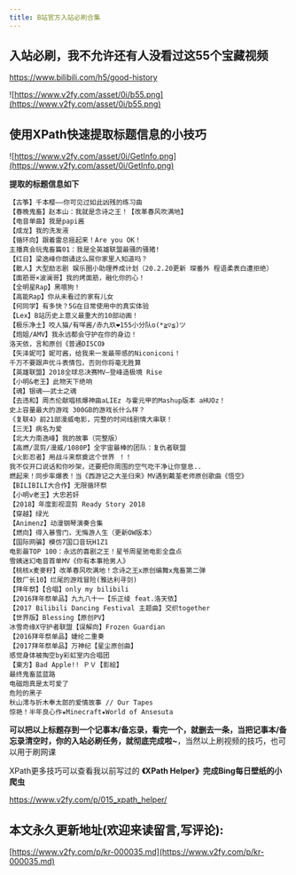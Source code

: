 ```yaml
---
title: B站官方入站必刷合集
---
```


##  入站必刷，我不允许还有人没看过这55个宝藏视频

https://www.bilibili.com/h5/good-history

![https://www.v2fy.com/asset/0i/b55.png](https://www.v2fy.com/asset/0i/b55.png)

## 使用XPath快速提取标题信息的小技巧

![https://www.v2fy.com/asset/0i/GetInfo.png](https://www.v2fy.com/asset/0i/GetInfo.png)

**提取的标题信息如下**
```
【古筝】千本樱——你可见过如此凶残的练习曲
【春晚鬼畜】赵本山：我就是念诗之王！【改革春风吹满地】
【电音单曲】我是papi酱
【成龙】我的洗发液
【循环向】跟着雷总摇起来！Are you OK！
主播真会玩鬼畜篇01：我是全英雄联盟最骚的骚猪!
【红日】梁逸峰你朗诵这么屌你家里人知道吗？
【散人】大型励志剧 娱乐圈小助理养成计划（20.2.20更新 琛番外 程语柔表白遭拒绝）
【面筋哥×波澜哥】我的烤面筋，融化你的心！
【全明星Rap】黑喂狗！
【高能Rap】你从未看过的家有儿女
【何同学】有多快？5G在日常使用中的真实体验
【Lex】B站历史上意义最重大的10部动画！
【极乐净土】咬人猫/有咩酱/赤九玖❤155小分队o(*≧▽≦)ツ
【炮姐/AMV】我永远都会守护在你的身边！
洛天依，言和原创《普通DISCO》
【矢泽妮可】妮可酱，给我来一发最带感的Niconiconi！
千万不要跟声优斗表情包，否则你将毫无胜算
【英雄联盟】2018全球总决赛MV—登峰造极境 Rise
【小明&老王】此物天下绝响
【魂】银魂——武士之魂
【去违和】周杰伦献唱核爆神曲aLIEz 与霍元甲的Mashup版本 aHUOz！
史上容量最大的游戏 300GB的游戏长什么样？
《复联4》前21部漫威电影，完整的时间线剧情大串联！
【三无】病名为爱
【北大力南逸峰】我的故事（完整版）
【高燃/混剪/漫威/1080P】全宇宙最棒的团队：复仇者联盟
【火影忍者】用战斗来祭奠这个世界 ！！
我不仅开口说话和你吵架，还要把你周围的空气吃干净让你窒息..
燃起来！同步率爆表！当《西游记之大圣归来》MV遇到戴荃老师原创歌曲《悟空》
【BILIBILI大合作】无限循环祭
【小明v老王】大忠若奸
【2018】年度影视混剪 Ready Story 2018
【穿越】绿光
【Animenz】动漫钢琴演奏合集
【燃向】得入暴雪门，无悔游人生（更新OW版本）
【国际网骗】模仿7国口音玩H1Z1
电影最TOP 100：永远的喜剧之王！星爷周星驰电影全盘点
雪姨迷幻电音首单MV《你有本事抢男人》
【桃核x麦麥籽】改革春风吹满地！念诗之王x原创编舞x鬼畜第二弹
【敖厂长10】烂尾的游戏冒险(雅达利寻剑)
【拜年祭】【合唱】only my bilibili
【2016拜年祭单品】九九八十一【乐正绫 feat.洛天依】
【2017 Bilibili Dancing Festival 主题曲】交织together
【世界版】Blessing【原创PV】
冰雪奇缘X守护者联盟【误解向】Frozen Guardian
【2016拜年祭单品】婕纶二重奏
【2017拜年祭单品】万神纪【星尘原创曲】
感觉身体被掏空by彩虹室内合唱团
【東方】Bad Apple!! ＰＶ【影絵】
最终鬼畜蓝蓝路
电磁炮真是太可爱了
危险的黑子
秋山澪与折木奉太郎的爱情故事 // Our Tapes
惊艳！半年良心作★Minecraft★World of Ansesuta
```

**可以把以上标题存到一个记事本/备忘录，看完一个，就删去一条，当把记事本/备忘录清空时，你的入站必刷任务，就彻底完成啦~**，当然以上刷视频的技巧，也可以用于刷网课

XPath更多技巧可以查看我以前写过的 **《XPath Helper》完成Bing每日壁纸的小爬虫**

https://www.v2fy.com/p/015_xpath_helper/


## 本文永久更新地址(欢迎来读留言,写评论):

[https://www.v2fy.com/p/kr-000035.md](https://www.v2fy.com/p/kr-000035.md)
